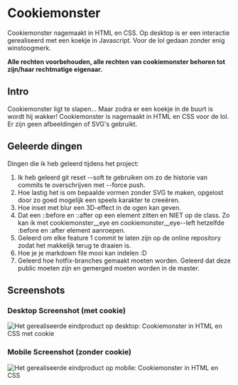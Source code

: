 # Cookiemonster 
Cookiemonster nagemaakt in HTML en CSS. Op desktop is er een interactie gerealiseerd met een koekje in Javascript. Voor de lol gedaan zonder enig winstoogmerk. 

<b>Alle rechten voorbehouden, alle rechten van cookiemonster behoren tot zijn/haar rechtmatige eigenaar.</b>

## Intro
Cookiemonster ligt te slapen... Maar zodra er een koekje in de buurt is wordt hij wakker!
Cookiemonster is nagemaakt in HTML en CSS voor de lol. Er zijn geen afbeeldingen of SVG's gebruikt. 

## Geleerde dingen
Dingen die ik heb geleerd tijdens het project:
1. Ik heb geleerd git reset --soft te gebruiken om zo de historie van commits te overschrijven met --force push.
2. Hoe lastig het is om bepaalde vormen zonder SVG te maken, opgelost door zo goed mogelijk een speels karakter te creeëren. 
3. Hoe inset met blur een 3D-effect in de ogen kan geven. 
4. Dat een ::before en ::after op een element zitten en NIET op de class. Zo kan ik met cookiemonster__eye en cookiemonster__eye--left hetzelfde :before en :after element aanroepen.
5. Geleerd om elke feature 1 commit te laten zijn op de online repository zodat het makkelijk terug te draaien is.
6. Hoe je je markdown file mooi kan indelen :D
7. Geleerd hoe hotfix-branches gemaakt moeten worden. Geleerd dat deze public moeten zijn en gemerged moeten worden in de master. 

## Screenshots

### Desktop Screenshot (met cookie)
![Het gerealiseerde eindproduct op desktop: Cookiemonster in HTML en CSS met cookie](https://vettedingenbouwen.nl/img/cookiemonster.png "Cookiemonster")

### Mobile Screenshot (zonder cookie)
![Het gerealiseerde eindproduct op mobile: Cookiemonster in HTML en CSS](https://vettedingenbouwen.nl/img/cookiemonster_mobile.png "Cookiemonster")